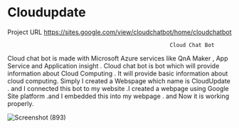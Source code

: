 # Cloudupdate
Project URL 
https://sites.google.com/view/cloudchatbot/home/cloudchatbot






                                                       Cloud Chat Bot
   
   Cloud chat bot is made with Microsoft Azure services like QnA Maker , App Service  and Application insight . Cloud chat bot is bot which will provide information        about Cloud Computing . It will provide basic information about cloud computing. Simply I created a Webspage which name is CloudUpdate . and I connected this bot
   to my website .I created a webpage using Google Site platform .and I embedded this into my webpage . and Now it is working properly.
   
   
   
   ![Screenshot (893)](https://user-images.githubusercontent.com/97601637/165138964-b4c08cb8-68c2-48ed-ac7d-40a8840765d1.png)

